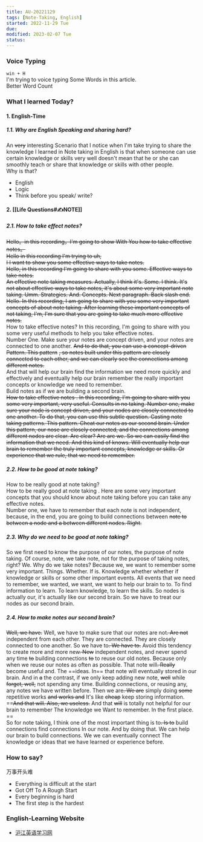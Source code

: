 ```yaml
---
title: AU-20221129
tags: [Note-Taking, English]
started: 2022-11-29 Tue
due: 
modified: 2023-02-07 Tue
status: 
---
```

### Voice Typing
`win + H`  
I'm trying to voice typing Some Words in this article.  
Better Word Count
### What I learned Today?
#### 1. English-Time
##### 1.1. Why are English Speaking and sharing hard?
An ~~very~~ interesting Scenario that I notice when I'm take trying to share the knowledge I learned in Note taking in English is that when someone can use certain knowledge or skills very well doesn't mean that he or she can smoothly teach or share that knowledge or skills with other people.  
Why is that?
- English
- Logic
- Think before you speak/ write?
#### 2. [[Life Questions#✍️NOTE]]
##### 2.1. How to take effect notes?
~~Hello。in this recording，I'm going to show With You how to take effective notes。  
Hello in this recording I'm trying to uh,  
I I want to show you some effective ways to take notes.  
Hello, in this recording I'm going to share with you some. Effective ways to take notes.  
An effective note taking measures. Actually, I think it's. Some. I think. It's not about effective ways to take notes, it's about some very important note taking. Umm. Strategies. And. Concepts. Next paragraph. Back slash end.  
Hello. In this recording, I am going to share with you some very important concepts of about note taking. After learning these important concepts of not taking, I'm, I'm sure that you are going to take much more effective notes.~~  
How to take effective notes? In this recording, I'm going to share with you some very useful methods to help you take effective notes.  
Number One. Make sure your notes are concept driven, and your notes are connected to one another. ~~And to do that, you can use a concept-driven Pattern. This pattern~~ ~~, so notes built under this pattern are closely connected to each other, and we can clearly see the connections among different notes.~~  
And that will help our brain find the information we need more quickly and effectively and eventually help our brain remember the really important concepts or knowledge we need to remember.  
Build notes as if we are building a second brain.  
~~How to take effective notes . In this recording, I'm going to share with you some very important, very useful. Consults in no taking. Number one, make sure your node is concept driven, and your nodes are closely connected to one another. To do that, you can use this subtle question. Casting note taking patterns. This pattern. Cheat our notes as our second brain. Under this pattern, our nose are closely connected, and the connections among different nodes are clear. Are clear? Are are we. So we can easily find the information that we need. And this kind of knows. Will eventually help our brain to remember the truly important concepts, knowledge or skills. Or experience that we rule, that we need to remember.~~

##### 2.2. How to be good at note taking? 
How to be really good at note taking?  
How to be really good at note taking . Here are some very important concepts that you should know about note taking before you can take any effective notes.  
Number one, we have to remember that each note is not independent, because, in the end, you are going to build connections between ~~note to between a node and a between different nodes. Right.~~  
##### 2.3. Why do we need to be good at note taking? 
So we first need to know the purpose of our notes, the purpose of note taking. Of course, note, we take note, not for the purpose of taking notes, right? We. Why do we take notes? Because we, we want to remember some very important. Things. Whether. If is. Knowledge whether whether if knowledge or skills or some other important events. All events that we need to remember, we wanted, we want, we want to help our brain to to. To find information to learn. To learn knowledge, to learn the skills. So nodes is actually our, it's actually like our second brain. So we have to treat our nodes as our second brain. 
##### 2.4. How to make notes our second brain? 
~~Well, we have.~~ Well, we have to make sure that our notes are not~~. Are not~~ independent from each other. They are connected. They are closely connected to one another. So we have to~~. We have to.~~ Avoid this tendency to create more and more new~~. New~~ independent notes, and never spend any time ~~to~~ building connections ~~to~~ to reuse our old notes. Because only when we reuse our notes as often as possible. That note will~~. Really~~ become useful and. The ==ideas. In== that note will eventually stored in our brain. And in ~~a~~ the contrast, if we only keep adding new note, ~~well~~ while ~~forget, well,~~ not spending any time. Building connections, or reusing any, any notes we have written before. Then we are~~. We are~~ simply doing ~~some~~ repetitive works ~~and works and~~ It's like ~~cheap~~ keep storing information. ==~~And that will. Also, we useless.~~ And that ~~will~~ is totally not helpful for our brain to remember The knowledge we Want to remember. In the first place. ==  
So for note taking, I think one of the most important thing is to~~. Is to~~ build connections find connections In our note. And by doing that. We can help our brain to build connections. We we can eventually connect The knowledge or ideas that we have learned or experience before.

### How to say?
万事开头难
- Everything is difficult at the start  
- Got Off To A Rough Start  
- Every beginning is hard
- The first step is the hardest
### English-Learning Website
- [沪江英语学习网](https://www.hjenglish.com/new/p683687/)

